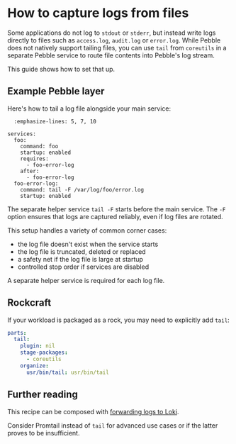 # How to capture logs from files

Some applications do not log to `stdout` or `stderr`, but instead write logs directly to
files such as `access.log`, `audit.log` or `error.log`. While Pebble does not natively
support tailing files, you can use `tail` from `coreutils` in a separate Pebble service
to route file contents into Pebble's log stream.

This guide shows how to set that up.

## Example Pebble layer

Here's how to tail a log file alongside your main service:

```{code-block} yaml
  :emphasize-lines: 5, 7, 10

services:
  foo:
    command: foo
    startup: enabled
    requires:
      - foo-error-log
    after:
      - foo-error-log
  foo-error-log:
    command: tail -F /var/log/foo/error.log
    startup: enabled
```

The separate helper service `tail -F` starts before the main service.
The `-F` option ensures that logs are captured reliably, even if log files are rotated.

This setup handles a variety of common corner cases:
- the log file doesn't exist when the service starts
- the log file is truncated, deleted or replaced
- a safety net if the log file is large at startup
- controlled stop order if services are disabled

A separate helper service is required for each log file.

## Rockcraft

If your workload is packaged as a rock, you may need to explicitly add `tail`:

```yaml
parts:
  tail:
    plugin: nil
    stage-packages:
      - coreutils
    organize:
      usr/bin/tail: usr/bin/tail
```

## Further reading

This recipe can be composed with [forwarding logs to Loki](./forward-logs-to-loki.md).

Consider Promtail instead of `tail` for advanced use cases or if the latter proves to be
insufficient.
